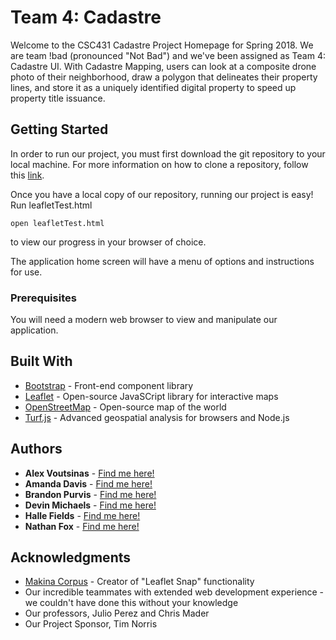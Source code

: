 # Team 4: Cadastre

Welcome to the CSC431 Cadastre Project Homepage for Spring 2018. We are team !bad (pronounced "Not Bad") and we've been assigned as Team 4: Cadastre UI. With Cadastre Mapping, users can look at a composite drone photo of their neighborhood, draw a polygon that delineates their property lines, and store it as a uniquely identified digital property to speed up property title issuance.


## Getting Started

In order to run our project, you must first download the git repository to your local machine. For more information on how to clone a repository, follow this [link](https://help.github.com/articles/cloning-a-repository/).

Once you have a local copy of our repository, running our project is easy! Run leafletTest.html 
```
open leafletTest.html
```
to view our progress in your browser of choice. 

The application home screen will have a menu of options and instructions for use.


### Prerequisites

You will need a modern web browser to view and manipulate our application. 



## Built With

* [Bootstrap](https://getbootstrap.com/) - Front-end component library
* [Leaflet](https://leafletjs.com/) - Open-source JavaSCript library for interactive maps
* [OpenStreetMap](https://www.openstreetmap.org/#map=5/38.007/-95.844) - Open-source map of the world
* [Turf.js](http://turfjs.org/) - Advanced geospatial analysis for browsers and Node.js

## Authors

* **Alex Voutsinas** - [Find me here!](https://github.com/alexvout)
* **Amanda Davis** - [Find me here!](https://github.com/manderan04)
* **Brandon Purvis** - [Find me here!](https://github.com/BrandonSP)
* **Devin Michaels** - [Find me here!](https://github.com/dmichaels19)
* **Halle Fields** - [Find me here!](https://github.com/hallekfields)
* **Nathan Fox** - [Find me here!](https://github.com/nathancfox)


## Acknowledgments

* [Makina Corpus](https://github.com/makinacorpus/) - Creator of "Leaflet Snap" functionality
* Our incredible teammates with extended web development experience - we couldn't have done this without your knowledge
* Our professors, Julio Perez and Chris Mader
* Our Project Sponsor, Tim Norris


